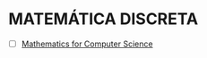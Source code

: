 # **MATEMÁTICA DISCRETA**

- [ ] [Mathematics for Computer Science](https://www.youtube.com/watch?v=L3LMbpZIKhQ&list=PLB7540DEDD482705B)